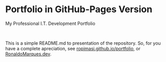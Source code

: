 # Portfolio in GitHub-Pages Version
My  Professional  I.T.  Development  Portfolio  
  
&nbsp;  
  
This is a simple README.md to presentation of the repository. So, for you have a complete apreciation, see [ropimasi.github.io/portfolio](https://ropimasi.github.io/portfolio), or [RonaldoMarques.dev](https://ronaldomarques.dev).  
  
&nbsp;  
